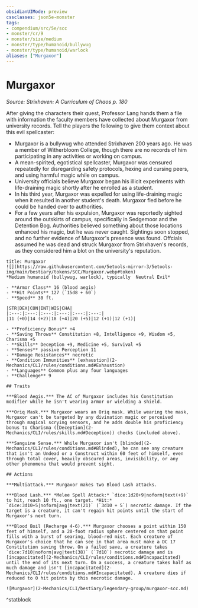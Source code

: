 ```yaml
---
obsidianUIMode: preview
cssclasses: json5e-monster
tags:
- compendium/src/5e/scc
- monster/cr/9
- monster/size/medium
- monster/type/humanoid/bullywug
- monster/type/humanoid/warlock
aliases: ["Murgaxor"]
---
```

# Murgaxor
*Source: Strixhaven: A Curriculum of Chaos p. 180*  

After giving the characters their quest, Professor Lang hands them a file with information the faculty members have collected about Murgaxor from university records. Tell the players the following to give them context about this evil spellcaster:

- Murgaxor is a bullywug who attended Strixhaven 200 years ago. He was a member of Witherbloom College, though there are no records of him participating in any activities or working on campus.  
- A mean-spirited, egotistical spellcaster, Murgaxor was censured repeatedly for disregarding safety protocols, hexing and cursing peers, and using harmful magic while on campus.  
- University officials believe Murgaxor began his illicit experiments with life-draining magic shortly after he enrolled as a student.  
- In his third year, Murgaxor was expelled for using life-draining magic when it resulted in another student's death. Murgaxor fled before he could be handed over to authorities.  
- For a few years after his expulsion, Murgaxor was reportedly sighted around the outskirts of campus, specifically in Sedgemoor and the Detention Bog. Authorities believed something about those locations enhanced his magic, but he was never caught. Sightings soon stopped, and no further evidence of Murgaxor's presence was found. Offcials assumed he was dead and struck Murgaxor from Strixhaven's records, as they considered him a blot on the university's reputation.  

```ad-statblock
title: Murgaxor
![](https://raw.githubusercontent.com/5etools-mirror-3/5etools-img/main/bestiary/tokens/SCC/Murgaxor.webp#token)
*Medium humanoid (bullywug, warlock), typically  Neutral Evil*

- **Armor Class** 16 (blood aegis)
- **Hit Points** 127 (`15d8 + 60`)
- **Speed** 30 ft.

|STR|DEX|CON|INT|WIS|CHA|
|:---:|:---:|:---:|:---:|:---:|:---:|
|11 (+0)|14 (+2)|18 (+4)|20 (+5)|12 (+1)|12 (+1)|

- **Proficiency Bonus** +4
- **Saving Throws** Constitution +8, Intelligence +9, Wisdom +5, Charisma +5
- **Skills** Deception +9, Medicine +5, Survival +5
- **Senses** passive Perception 11
- **Damage Resistances** necrotic
- **Condition Immunities** [exhaustion](2-Mechanics/CLI/rules/conditions.md#Exhaustion)
- **Languages** Common plus any four languages
- **Challenge** 9

## Traits

***Blood Aegis.*** The AC of Murgaxor includes his Constitution modifier while he isn't wearing armor or wielding a shield.

***Oriq Mask.*** Murgaxor wears an Oriq mask. While wearing the mask, Murgaxor can't be targeted by any divination magic or perceived through magical scrying sensors, and he adds double his proficiency bonus to Charisma ([Deception](2-Mechanics/CLI/rules/skills.md#Deception)) checks (included above).

***Sanguine Sense.*** While Murgaxor isn't [blinded](2-Mechanics/CLI/rules/conditions.md#Blinded), he can see any creature that isn't an Undead or a Construct within 60 feet of himself, even through total cover, heavily obscured areas, invisibility, or any other phenomena that would prevent sight.

## Actions

***Multiattack.*** Murgaxor makes two Blood Lash attacks.

***Blood Lash.*** *Melee Spell Attack:* `dice:1d20+9|noform|text(+9)` to hit, reach 10 ft., one target. *Hit:* `dice:3d10+5|noform|avg|text(21)` (`3d10 + 5`) necrotic damage. If the target is a creature, it can't regain hit points until the start of Murgaxor's next turn.

***Blood Boil (Recharge 4-6).*** Murgaxor chooses a point within 150 feet of himself, and a 20-foot radius sphere centered on that point fills with a burst of searing, blood-red mist. Each creature of Murgaxor's choice that he can see in that area must make a DC 17 Constitution saving throw. On a failed save, a creature takes `dice:7d10|noform|avg|text(38)` (`7d10`) necrotic damage and is [incapacitated](2-Mechanics/CLI/rules/conditions.md#Incapacitated) until the end of its next turn. On a success, a creature takes half as much damage and isn't [incapacitated](2-Mechanics/CLI/rules/conditions.md#Incapacitated). A creature dies if reduced to 0 hit points by this necrotic damage.

![Murgaxor](2-Mechanics/CLI/bestiary/legendary-group/murgaxor-scc.md)
```
^statblock
